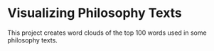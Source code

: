 # Visualizing Philosophy Texts

This project creates word clouds of the top 100 words used in some philosophy texts. 


